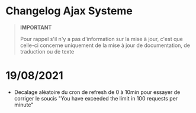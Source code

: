 # Changelog Ajax Systeme

>**IMPORTANT**
>
>Pour rappel s'il n'y a pas d'information sur la mise à jour, c'est que celle-ci concerne uniquement de la mise à jour de documentation, de traduction ou de texte

# 19/08/2021

- Decalage aléatoire du cron de refresh de 0 à 10min pour essayer de corriger le soucis "You have exceeded the limit in 100 requests per minute"